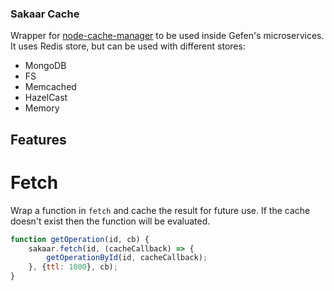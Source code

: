 ### Sakaar Cache
Wrapper for [node-cache-manager](https://github.com/BryanDonovan/node-cache-manager) to be used inside Gefen's microservices.
It uses Redis store, but can be used with different stores:
- MongoDB
- FS
- Memcached
- HazelCast
- Memory

## Features
# Fetch
Wrap a function in `fetch` and cache the result for future use. If the cache doesn't exist then the function will be evaluated.
````javascript
function getOperation(id, cb) {
    sakaar.fetch(id, (cacheCallback) => { 
        getOperationById(id, cacheCallback);
    }, {ttl: 1000}, cb);
}
````
